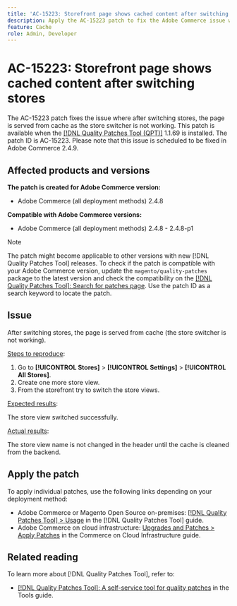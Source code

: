 ```yaml
---
title: 'AC-15223: Storefront page shows cached content after switching stores'
description: Apply the AC-15223 patch to fix the Adobe Commerce issue where after switching stores the page is served from cache and the store is not switched as expected.
feature: Cache
role: Admin, Developer
---
```


# AC-15223: Storefront page shows cached content after switching stores

The AC-15223 patch fixes the issue where after switching stores, the page is served from cache as the store switcher is not working. This patch is available when the [[!DNL Quality Patches Tool (QPT)]](/help/tools/quality-patches-tool/quality-patches-tool-to-self-serve-quality-patches.md) 1.1.69 is installed. The patch ID is AC-15223. Please note that this issue is scheduled to be fixed in Adobe Commerce 2.4.9.

## Affected products and versions

**The patch is created for Adobe Commerce version:**

* Adobe Commerce (all deployment methods) 2.4.8

**Compatible with Adobe Commerce versions:**

* Adobe Commerce (all deployment methods) 2.4.8 - 2.4.8-p1

>[!NOTE]
>
>The patch might become applicable to other versions with new [!DNL Quality Patches Tool] releases. To check if the patch is compatible with your Adobe Commerce version, update the `magento/quality-patches` package to the latest version and check the compatibility on the [[!DNL Quality Patches Tool]: Search for patches page](https://experienceleague.adobe.com/tools/commerce-quality-patches/index.html). Use the patch ID as a search keyword to locate the patch.

## Issue

After switching stores, the page is served from cache (the store switcher is not working).

<u>Steps to reproduce</u>:

1. Go to **[!UICONTROL Stores]** > **[!UICONTROL Settings]** > **[!UICONTROL All Stores]**.
2. Create one more store view.
3. From the storefront try to switch the store views.

<u>Expected results</u>:

 The store view switched successfully.

<u>Actual results</u>:

The store view name is not changed in the header until the cache is cleaned from the backend.

## Apply the patch

To apply individual patches, use the following links depending on your deployment method:

* Adobe Commerce or Magento Open Source on-premises: [[!DNL Quality Patches Tool] > Usage](/help/tools/quality-patches-tool/usage.md) in the [!DNL Quality Patches Tool] guide.
* Adobe Commerce on cloud infrastructure: [Upgrades and Patches > Apply Patches](https://experienceleague.adobe.com/docs/commerce-cloud-service/user-guide/develop/upgrade/apply-patches.html) in the Commerce on Cloud Infrastructure guide.

## Related reading

To learn more about [!DNL Quality Patches Tool], refer to:

* [[!DNL Quality Patches Tool]: A self-service tool for quality patches](/help/tools/quality-patches-tool/quality-patches-tool-to-self-serve-quality-patches.md) in the Tools guide.
